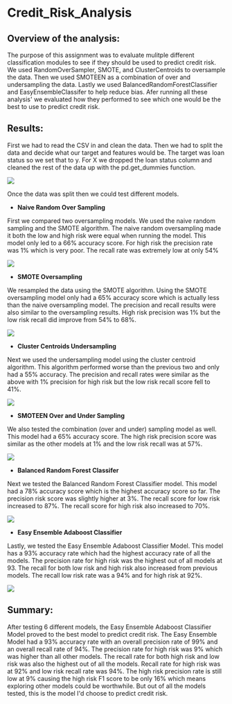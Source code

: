 # Credit_Risk_Analysis

## Overview of the analysis:

The purpose of this assignment was to evaluate mulitple different classification modules to see if they should be used to predict credit risk.  We used RandomOverSampler, SMOTE, and ClusterCentroids to oversample the data. Then we used SMOTEEN as a combination of over and undersampling the data. Lastly we used BalancedRandomForestClassifier and EasyEnsembleClassifer to help reduce bias. Afer running all these analysis' we evaluated how they performed to see which one would be the best to use to predict credit risk. 




## Results: 

First we had to read the CSV in and clean the data. Then we had to split the data and decide what our target and features would be. The target was loan status so we set that to y. For X we dropped the loan status column and cleaned the rest of the data up with the pd.get_dummies function. 

![](splitdata.PNG)

Once the data was split then we could test different models.

*  **Naive Random Over Sampling**

First we compared two oversampling models.  We used the naive random sampling and the SMOTE algorithm. The naive random oversampling made it both the low and high risk were equal when running the model. This model only led to a 66% accuracy score.  For high risk the precision rate was 1% which is very poor. The recall rate was extremely low at only 54%


![](splitdata2.PNG)

* **SMOTE Oversampling** 

We resampled the data using the SMOTE algorithm. Using the SMOTE oversampling model only had a 65% accuracy score which is actually less than the naive oversampling model. The precision and recall results were also similar to the oversampling results. High risk precision was 1% but the low risk recall did improve from 54% to 68%.

![](naive.PNG)

* **Cluster Centroids Undersampling**

Next we used the undersampling model using the cluster centroid algorithm.  This algorithm performed worse than the previous two and only had a 55% accuracy. The precision and recall rates were similar as the above with 1% precision for high risk but the low risk recall score fell to 41%.

![](Underscoring.PNG)

* **SMOTEEN Over and Under Sampling**

We also tested the combination (over and under) sampling model as well.  This model had a 65% accuracy score.  The high risk precision score was similar as the other models at 1% and the low risk recall was at 57%. 

![](combo.PNG)

* **Balanced Random Forest Classifer**

Next we tested the Balanced Random Forest Classifier model. This model had a 78% accuracy score which is the highest accuracy score so far. The precision risk score was slightly higher at 3%.  The recall score for low risk increased to 87%. The recall score for high risk also increased to 70%. 

![](BalancedRainForest2.PNG)

* **Easy Ensemble Adaboost Classifier**

Lastly, we tested the Easy Ensemble Adaboost Classifier Model.  This model has a 93% accuracy rate which had the highest accuracy rate of all the models.  The precision rate for high risk was the highest out of all models at 93.  The recall for both low risk and high risk also increased from previous models. The recall low risk rate was a 94% and for high risk at 92%.

![](easyEnsemble2.PNG)


## Summary: 

After testing 6 different models, the Easy Ensemble Adaboost Classifier Model proved to the best model to predict credit risk. The Easy Ensemble Model had a 93% accuracy rate with an overall precision rate of 99% and an overall recall rate of 94%. The precision rate for high risk was 9% which was higher than all other models.  The recall rate for both high risk and low risk was also the highest out of all the models. Recall rate for high risk was at 92% and low risk recall rate was 94%.  The high risk precision rate is still low at 9% causing the high risk F1 score to be only 16% which means exploring other models could be worthwhile. But out of all the models tested, this is the model I'd choose to predict credit risk. 





